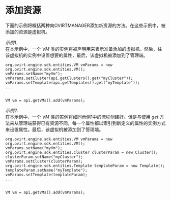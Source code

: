 # 添加资源

下面的示例将概括两种向OVIRTMANAGER添加新资源的方法。在这些示例中，被添加的资源是虚拟机。

*示例1*.  
在本示例中，一个 *VM*
类的实例将被声明用来表示准备添加的虚拟机。然后，往该虚拟机的实例中设置想要的属性，最后，该虚拟机被添加到了管理端。

    org.ovirt.engine.sdk.entities.VM vmParams = new org.ovirt.engine.sdk.entities.VM();
    vmParams.setName("myVm");
    vmParams.setCluster(api.getClusters().get("myCluster"));
    vmParams.setTemplate(api.getTemplates().get("myTemplate"));
    ...
        

    VM vm = api.getVMs().add(vmParams);
        

*示例2*.  
在本示例中，一个 *VM* 类的实例将如同示例1中的流程创建好。但是与使用
*get*
方法来从管理端获得已有资源不同，每一个属性都以索引到新定义的属性的实例方式来设置属性。最后，该虚拟机被添加到了管理端。

    org.ovirt.engine.sdk.entities.VM vmParams = new org.ovirt.engine.sdk.entities.VM();
    vmParams.setName("myVm");
    org.ovirt.engine.sdk.entities.Cluster clusterParam = new Cluster();
    clusterParam.setName("myCluster");
    vmParams.setCluster(clusterParam);
    org.ovirt.engine.sdk.entities.Template templateParam = new Template();
    templateParam.setName("myTemplate");
    vmParams.setTemplate(templateParam);
    ...
        

    VM vm = api.getVMs().add(vmParams);
        

